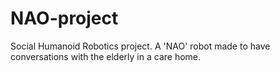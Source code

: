 # NAO-project
Social Humanoid Robotics project. A 'NAO' robot made to have conversations with the elderly in a care home.
